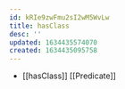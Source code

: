 ```yaml
---
id: kRIe9zwFmu2sI2wM5WvLw
title: hasClass
desc: ''
updated: 1634435574070
created: 1634435095758
---
```


- [[hasClass]] [[Predicate]]
